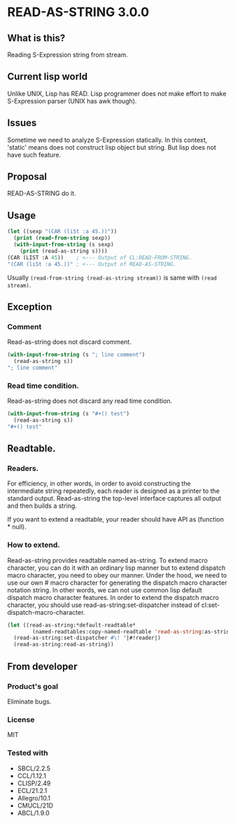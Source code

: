 # READ-AS-STRING 3.0.0
## What is this?
Reading S-Expression string from stream.

## Current lisp world
Unlike UNIX, Lisp has READ.
Lisp programmer does not make effort to make S-Expression parser (UNIX has awk though).

## Issues
Sometime we need to analyze S-Expression statically.
In this context, 'static' means does not construct lisp object but string.
But lisp does not have such feature.

## Proposal
READ-AS-STRING do it.

## Usage
```lisp
(let ((sexp "(CAR (liSt :a 45.))"))
  (print (read-from-string sexp))
  (with-input-from-string (s sexp)
    (print (read-as-string s))))
(CAR (LIST :A 45))    ; <--- Output of CL:READ-FROM-STRING.
"(CAR (liSt :a 45.))" ; <--- Output of READ-AS-STRING.
```
Usually `(read-from-string (read-as-string stream))` is same with `(read stream)`.

## Exception
### Comment
Read-as-string does not discard comment.

```lisp
(with-input-from-string (s "; line comment")
  (read-as-string s))
"; line comment"
```

### Read time condition.
Read-as-string does not discard any read time condition.

```lisp
(with-input-from-string (s "#+() test")
  (read-as-string s))
"#+() test"
```

## Readtable.

### Readers.
For efficiency, in other words, in order to avoid constructing the intermediate string repeatedly,
each reader is designed as a printer to the standard output.
Read-as-string the top-level interface captures all output and then builds a string.

If you want to extend a readtable, your reader should have API as (function * null).

### How to extend.
Read-as-string provides readtable named as-string.
To extend macro character, you can do it with an ordinary lisp manner
but to extend dispatch macro character, you need to obey our manner.
Under the hood, we need to use our own # macro character for generating the dispatch macro character notation string.
In other words, we can not use common lisp default dispatch macro character features.
In order to extend the dispatch macro character,
you should use read-as-string:set-dispatcher instead of cl:set-dispatch-macro-character.

```lisp
(let ((read-as-string:*default-readtable*
        (named-readtables:copy-named-readtable 'read-as-string:as-string)))
  (read-as-string:set-dispatcher #\! '|#!reader|)
  (read-as-string:read-as-string))
```

## From developer

### Product's goal
Eliminate bugs.
### License
MIT

### Tested with
* SBCL/2.2.5
* CCL/1.12.1
* CLISP/2.49
* ECL/21.2.1
* Allegro/10.1
* CMUCL/21D
* ABCL/1.9.0
